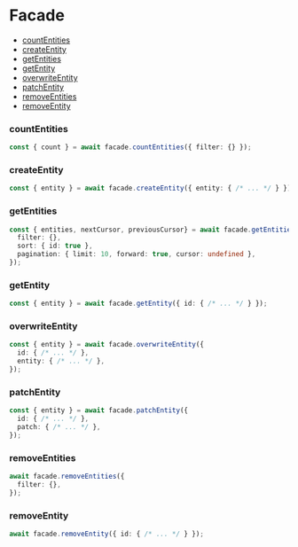 # Facade

- [countEntities](#countentities)
- [createEntity](#createentity)
- [getEntities](#getentities)
- [getEntity](#getentity)
- [overwriteEntity](#overwriteentity)
- [patchEntity](#patchentity)
- [removeEntities](#removeentities)
- [removeEntity](#removeentity)

### countEntities
```ts
const { count } = await facade.countEntities({ filter: {} });
```

### createEntity
```ts
const { entity } = await facade.createEntity({ entity: { /* ... */ } });
```

### getEntities
```ts
const { entities, nextCursor, previousCursor} = await facade.getEntities({
  filter: {},
  sort: { id: true },
  pagination: { limit: 10, forward: true, cursor: undefined },
});
```

### getEntity
```ts
const { entity } = await facade.getEntity({ id: { /* ... */ } });
```

### overwriteEntity
```ts
const { entity } = await facade.overwriteEntity({
  id: { /* ... */ },
  entity: { /* ... */ },
});
```

### patchEntity
```ts
const { entity } = await facade.patchEntity({
  id: { /* ... */ },
  patch: { /* ... */ },
});
```

### removeEntities
```ts
await facade.removeEntities({
  filter: {},
});
```

### removeEntity
```ts
await facade.removeEntity({ id: { /* ... */ } });
```
